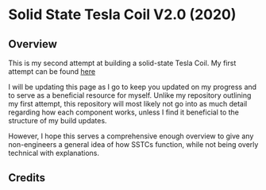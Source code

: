 # Solid State Tesla Coil V2.0 (2020)

## Overview 
This is my second attempt at building a solid-state Tesla Coil. My first attempt can be found [here](https://github.com/zakwerd/Musical-Solid-State-Tesla-Coil-2019-)

I will be updating this page as I go to keep you updated on my progress and to serve as a beneficial resource for myself. Unlike my repository outlining my first attempt, this repository will most likely not go into as much detail regarding how each component works, unless I find it beneficial to the structure of my build updates.

However, I hope this serves a comprehensive enough overview to give any non-engineers a general idea of how SSTCs function, while not being overly technical with explanations.

## Credits


